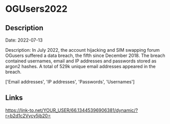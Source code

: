 # OGUsers2022

## Description

Date: 2022-07-13

Description:
In July 2022, the account hijacking and SIM swapping forum OGusers suffered a data breach, the fifth since December 2018. The breach contained usernames, email and IP addresses and passwords stored as argon2 hashes. A total of 529k unique email addresses appeared in the breach.


['Email addresses', 'IP addresses', 'Passwords', 'Usernames']

## Links

https://link-to.net/YOUR_USER/66.13445396906381/dynamic/?r=b2d1c2Vycy5jb20=